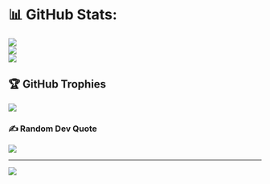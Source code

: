 # 📊 GitHub Stats:
![](https://github-readme-stats.vercel.app/api?username=anthony-fdez&theme=dark&hide_border=false&include_all_commits=true&count_private=true)<br/>
![](https://github-readme-streak-stats.herokuapp.com/?user=anthony-fdez&theme=dark&hide_border=false)<br/>
![](https://github-readme-stats.vercel.app/api/top-langs/?username=anthony-fdez&theme=dark&hide_border=false&include_all_commits=true&count_private=true&layout=compact)

## 🏆 GitHub Trophies
![](https://github-profile-trophy.vercel.app/?username=anthony-fdez&theme=darkhub&no-frame=false&no-bg=false&margin-w=4)

### ✍️ Random Dev Quote
![](https://quotes-github-readme.vercel.app/api?type=horizontal&theme=radical)

---
[![](https://visitcount.itsvg.in/api?id=anthony-fdez&icon=0&color=0)](https://visitcount.itsvg.in)

<!-- Proudly created with GPRM ( https://gprm.itsvg.in ) -->
